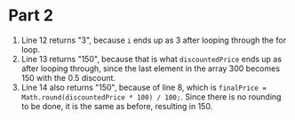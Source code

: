 # Part 2

1. Line 12 returns "3", because `i` ends up as 3 after looping through the for loop.
2. Line 13 returns "150", because that is what `discountedPrice` ends up as after looping through, since the last element in the array 300 becomes 150 with the 0.5 discount.
3. Line 14 also returns "150", because of line 8, which is `finalPrice = Math.round(discountedPrice * 100) / 100;`. Since there is no rounding to be done, it is the same as before, resulting in 150.